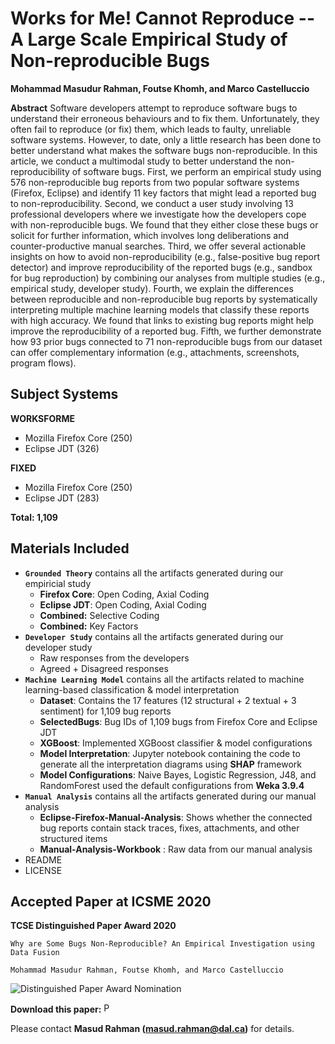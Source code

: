 # Works for Me! Cannot Reproduce -- A Large Scale Empirical Study of Non-reproducible Bugs

**Mohammad Masudur Rahman, Foutse Khomh, and Marco Castelluccio**

**Abstract** Software developers attempt to reproduce software bugs 
	to understand their erroneous behaviours and to fix them. 
	Unfortunately, they often fail to reproduce (or fix) them, which leads to 
	faulty, unreliable software systems. However, to date, only a little research has been done to better understand what makes the software bugs non-reproducible. In this article, we conduct a multimodal study to better understand the non-reproducibility of software bugs. First, we perform an empirical study using 576 non-reproducible bug reports from two popular software systems (Firefox, Eclipse) and identify 11 key factors that might lead a reported bug to non-reproducibility. Second, we conduct a user study involving 13 professional developers where we investigate how the developers cope with non-reproducible bugs. We found that they either close these bugs or solicit for further information, which involves long deliberations and counter-productive manual searches. Third, we offer several actionable insights on how to avoid non-reproducibility (e.g., false-positive bug report detector) and improve reproducibility of the reported bugs (e.g., sandbox for bug reproduction) by combining our analyses from multiple studies (e.g., empirical study, developer study). 
	Fourth, we explain the differences between reproducible and non-reproducible bug reports by systematically interpreting multiple machine learning models that classify these reports with high accuracy. We found that links to existing bug reports might help improve the reproducibility of a reported bug.
	Fifth, we further demonstrate how 93 prior bugs connected to 71 non-reproducible bugs from our dataset can offer complementary information (e.g., attachments, screenshots, program flows).


Subject Systems
---------------------------
**WORKSFORME**
- Mozilla Firefox Core (250)
- Eclipse JDT (326)

**FIXED**
- Mozilla Firefox Core (250)
- Eclipse JDT (283)


**Total: 1,109**

Materials Included
-----------------------------
- **```Grounded Theory```** contains all the artifacts generated during our empiricial study
  - **Firefox Core**: Open Coding, Axial Coding 
  - **Eclipse JDT**: Open Coding, Axial Coding
  - **Combined:** Selective Coding
  - **Combined:** Key Factors
- **```Developer Study```** contains all the artifacts generated during our developer study
  - Raw responses from the developers
  - Agreed + Disagreed responses
- **```Machine Learning Model```** contains all the artifacts related to machine learning-based classification & model interpretation
  - **Dataset**: Contains the 17 features (12 structural + 2 textual + 3 sentiment) for 1,109 bug reports
  - **SelectedBugs**: Bug IDs of 1,109 bugs from Firefox Core and Eclipse JDT
  - **XGBoost**: Implemented XGBoost classifier & model configurations
  - **Model Interpretation**: Jupyter notebook containing the code to generate all the interpretation diagrams using **SHAP** framework
  - **Model Configurations**: Naive Bayes, Logistic Regression, J48, and RandomForest used the default configurations from **Weka 3.9.4**
- **```Manual Analysis```** contains all the artifacts generated during our manual analysis
  - **Eclipse-Firefox-Manual-Analysis**: Shows whether the connected bug reports contain stack traces, fixes, attachments, and other structured items
  - **Manual-Analysis-Workbook** : Raw data from our manual analysis
- README
- LICENSE


Accepted Paper at ICSME 2020
-----------------------------
**TCSE Distinguished Paper Award 2020**
```
Why are Some Bugs Non-Reproducible? An Empirical Investigation using Data Fusion

Mohammad Masudur Rahman, Foutse Khomh, and Marco Castelluccio
```
![Distinguished Paper Award Nomination](https://web.cs.dal.ca/~masud/nlp2api/img/dpa-150.png) 

**Download this paper:**  [<img src="https://web.cs.dal.ca/~masud/img/pdf.png"
     alt="PDF" heigh="16px" width="16px" />](https://web.cs.dal.ca/~masud/papers/masud-ICSME2020-pp.pdf)


Please contact **Masud Rahman (masud.rahman@dal.ca)** for details.



